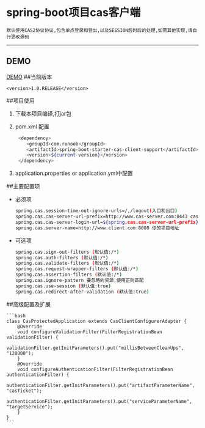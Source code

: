 # spring-boot项目cas客户端
    
    默认使用CAS2协议协议,包含单点登录和登出,以及SESSION超时后的处理,如需其他实现,请自行更改源码
---
## DEMO
[DEMO](https://github.com/zhaoxiufei/runoob/tree/master/runoob-cas)
##当前版本

    <version>1.0.RELEASE</version>


##项目使用

1. 下载本项目编译,打jar包
1. pom.xml 配置 

    ```bash
     <dependency>
        <groupId>com.runoob</groupId>
        <artifactId>spring-boot-starter-cas-client-support</artifactId>
        <version>${current-version}</version>
     </dependency>
    ```
1. application.properties or application.yml中配置

##主要配置项

- 必须项
     
     ```bash
     spring.cas.session-time-out-ignore-urls=/,/logout(入口和出口)
     spring.cas.cas-server-url-prefix=http://www.cas-server.com:8443 cas认证服务器地址
     spring.cas.cas-server-login-url=${spring.cas.cas-server-url-prefix}/login 登录认证服务器地址
     spring.cas.server-name=http://www.client.com:8080 你的项目地址
     ```
- 可选项

    ```bash
    spring.cas.sign-out-filters (默认值:/*)
    spring.cas.auth-filters (默认值:/*)
    spring.cas.validate-filters (默认值:/*)
    spring.cas.request-wrapper-filters (默认值:/*)
    spring.cas.assertion-filters (默认值:/*)
    spring.cas.ignore-pattern 要忽略的资源,使用正则匹配
    spring.cas.use-session (默认值:true)
    spring.cas.redirect-after-validation (默认值:true)
    ```
##高级配置及扩展

    ```bash
    class CasProtectedApplication extends CasClientConfigurerAdapter { 
        @Override
        void configureValidationFilter(FilterRegistrationBean validationFilter) {           
            validationFilter.getInitParameters().put("millisBetweenCleanUps", "120000");
        }        
        @Override
        void configureAuthenticationFilter(FilterRegistrationBean authenticationFilter) {
            authenticationFilter.getInitParameters().put("artifactParameterName", "casTicket");
            authenticationFilter.getInitParameters().put("serviceParameterName", "targetService");
        }   
    }
    ```
    
 